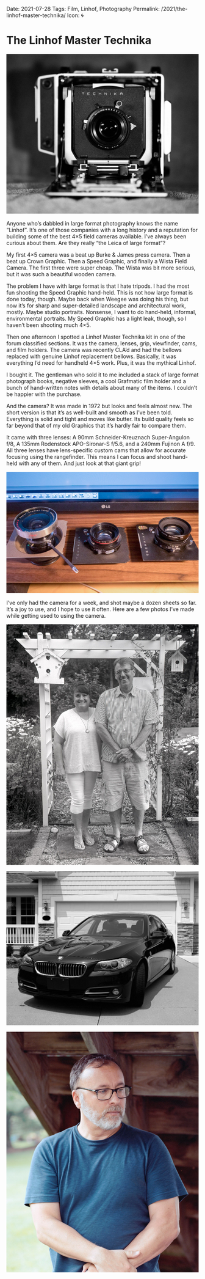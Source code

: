 Date: 2021-07-28
Tags: Film, Linhof, Photography
Permalink: /2021/the-linhof-master-technika/
Icon: 🌀

# The Linhof Master Technika

![Linhof](/_img/2021/Linhof.jpg)

Anyone who’s dabbled in large format photography knows the name “Linhof”. It’s one of those companies with a long history and a reputation for building some of the best 4×5 field cameras available. I’ve always been curious about them. Are they really “the Leica of large format”?

My first 4×5 camera was a beat up Burke & James press camera. Then a beat up Crown Graphic. Then a Speed Graphic, and finally a Wista Field Camera. The first three were super cheap. The Wista was bit more serious, but it was such a beautiful wooden camera.

The problem I have with large format is that I hate tripods. I had the most fun shooting the Speed Graphic hand-held. This is not how large format is done today, though. Maybe back when Weegee was doing his thing, but now it’s for sharp and super-detailed landscape and architectural work, mostly. Maybe studio portraits. Nonsense, I want to do hand-held, informal, environmental portraits. My Speed Graphic has a light leak, though, so I haven’t been shooting much 4×5.

Then one afternoon I spotted a Linhof Master Technika kit in one of the forum classified sections. It was the camera, lenses, grip, viewfinder, cams, and film holders. The camera was recently CLA’d and had the bellows replaced with genuine Linhof replacement bellows. Basically, it was everything I’d need for handheld 4×5 work. Plus, it was the mythical Linhof.

I bought it. The gentleman who sold it to me included a stack of large format photograph books, negative sleeves, a cool Grafmatic film holder and a bunch of hand-written notes with details about many of the items. I couldn’t be happier with the purchase.

And the camera? It was made in 1972 but looks and feels almost new. The short version is that it’s as well-built and smooth as I’ve been told. Everything is solid and tight and moves like butter. Its build quality feels so far beyond that of my old Graphics that it’s hardly fair to compare them.

It came with three lenses: A 90mm Schneider-Kreuznach Super-Angulon f/8, A 135mm Rodenstock APO-Sironar-S f/5.6, and a 240mm Fujinon A f/9. All three lenses have lens-specific custom cams that allow for accurate focusing using the rangefinder. This means I can focus and shoot hand-held with any of them. And just look at that giant grip!

![90mm, 135mm, and 240mm](/_img/2021/R0001444.jpg)

I’ve only had the camera for a week, and shot maybe a dozen sheets so far. It’s a joy to use, and I hope to use it often. Here are a few photos I’ve made while getting used to using the camera.

![Linhof Master Technika | Rodenstock APO-Sironar-S | Ilford Delta 100](/_img/2021/2021-LF021.jpg)

![Linhof Master Technika | Rodenstock APO-Sironar-S | Ilford Delta 100](/_img/2021/2021-LF015-positive.jpg)

![](/_img/2021/2021-LF017.jpg)